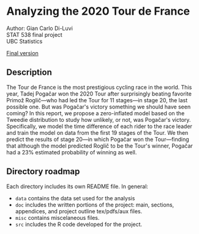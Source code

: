 # Analyzing the 2020 Tour de France
Author: Gian Carlo Di-Luvi \
STAT 538 final project \
UBC Statistics 

[Final version](https://github.com/GiankDiluvi/tdf-2020/blob/main/doc/main.pdf)

## Description


The Tour de France is the most prestigious cycling race in the world. This year, Tadej Pogačar won the 2020 Tour after surprisingly beating favorite Primož Roglič—who had led the Tour for 11 stages—in stage 20, the last possible one. But was Pogačar's victory something we should have seen coming? In this report, we propose a zero-inflated model based on the Tweedie distribution to study how unlikely, or not, was Pogačar's victory. Specifically, we model the time difference of each rider to the race leader and train the model on data from the first 19 stages of the Tour. We then predict the results of stage 20—in which Pogačar won the Tour—finding that although the model predicted Roglič to be the Tour's winner, Pogačar had a 23\% estimated probability of winning as well.


## Directory roadmap
Each directory includes its own README file. In general:
* `data` contains the data set used for the analysis
* `doc` includes the written portions of the project: main, sections, appendices, and project outline tex/pdfs/aux files.
* `misc` contains miscelaneous files.
* `src` includes the R code developed for the project.
